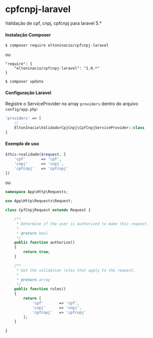 # cpfcnpj-laravel

Validação de cpf, cnpj, cpfcnpj para laravel 5.*

#### Instalação Composer
```
$ composer require eltoninacio/cpfcnpj-laravel
```
ou
```
"require": {
    "eltoninacio/cpfcnpj-laravel": "1.0.*"
}
```
```
$ composer update
```

#### Configuração Laravel
Registre o ServiceProvider no array ```providers``` dentro do arquivo ```config/app.php```:
```php
'providers' => [
	// ...
    EltonInacio\ValidadorCpjCnpj\CpfCnpjServiceProvider::class
]
```
#### Exemplo de uso
```php
$this->validade($request, [
    'cpf'       => 'cpf',
    'cnpj'      => 'cnpj',
    'cpfcnpj'   => 'cpfcnpj'
])
```
ou
```php
namespace App\Http\Requests;

use App\Http\Requests\Request;

class CpfCnpjRequest extends Request {

	/**
	 * Determine if the user is authorized to make this request.
	 *
	 * @return bool
	 */
	public function authorize()
	{
		return true;
	}

	/**
	 * Get the validation rules that apply to the request.
	 *
	 * @return array
	 */
	public function rules()
	{
		return [
			'cpf' 		=> 'cpf',
			'cnpj'		=> 'cnpj',
			'cpfcnpj'	=> 'cpfcnpj'
		];
	}

}
```
